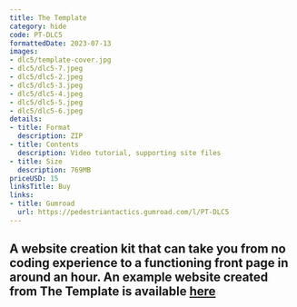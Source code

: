 ```yaml
---
title: The Template
category: hide
code: PT-DLC5
formattedDate: 2023-07-13
images:
- dlc5/template-cover.jpg
- dlc5/dlc5-7.jpeg
- dlc5/dlc5-2.jpeg
- dlc5/dlc5-3.jpeg
- dlc5/dlc5-4.jpeg
- dlc5/dlc5-5.jpeg
- dlc5/dlc5-6.jpeg
details:
- title: Format
  description: ZIP
- title: Contents
  description: Video tutorial, supporting site files
- title: Size
  description: 769MB
priceUSD: 15
linksTitle: Buy
links:
- title: Gumroad
  url: https://pedestriantactics.gumroad.com/l/PT-DLC5
---
```


## A website creation kit that can take you from no coding experience to a functioning front page in around an hour. An example website created from The Template is available [here](https://dlc5example.pedestriantactics.com)
